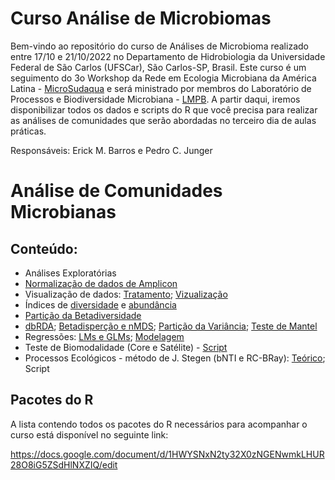 Curso Análise de Microbiomas
============

Bem-vindo ao repositório do curso de Análises de Microbioma realizado entre 17/10 e 21/10/2022 no Departamento de Hidrobiologia da Universidade Federal de São Carlos (UFSCar), São Carlos-SP, Brasil. Este curso é um seguimento do 3o Workshop da Rede em Ecologia Microbiana da América Latina - [MicroSudaqua](https://microsudaqua.netlify.app/) e será ministrado por membros do Laboratório de Processos e Biodiversidade Microbiana - [LMPB](http://www.lmpb.ufscar.br/). A partir daqui, iremos disponibilizar todos os dados e scripts do R que você precisa para realizar as análises de comunidades que serão abordadas no terceiro dia de aulas práticas.

Responsáveis: Erick M. Barros e Pedro C. Junger

# Análise de Comunidades Microbianas

## Conteúdo:

- Análises Exploratórias
- [Normalização de dados de Amplicon](https://github.com/LMPB/curso_sudaqua/blob/main/Scripts/rarefaction%2Bcutoff.R)
- Visualização de dados: [Tratamento](https://github.com/LMPB/curso_sudaqua/blob/main/Slides/aula_data_management.pptx); [Vizualização](https://github.com/LMPB/curso_sudaqua/blob/main/Slides/aula_ggplot2.pptx)
- Índices de [diversidade](https://github.com/LMPB/curso_sudaqua/blob/main/Scripts/biodiversity_indexes.R) e [abundância](https://github.com/LMPB/curso_sudaqua/blob/main/Scripts/abundance_time.R)
- [Partição da Betadiversidade](https://github.com/LMPB/curso_sudaqua/blob/main/Scripts/beta_partition.R)
- [dbRDA](https://github.com/LMPB/curso_sudaqua/blob/main/Scripts/dbrda.R); [Betadisperção e nMDS](https://github.com/LMPB/curso_sudaqua/blob/main/Scripts/permutest%2BnMDS.R); [Partição da Variância](https://github.com/LMPB/curso_sudaqua/blob/main/Scripts/variation_partitioning.R); [Teste de Mantel](https://github.com/LMPB/curso_sudaqua/blob/main/Scripts/mantel.R)
- Regressões: [LMs e GLMs](https://github.com/LMPB/curso_sudaqua/blob/main/Scripts/LMs_GLMs.R); [Modelagem](https://github.com/LMPB/curso_sudaqua/blob/main/Scripts/00_Dsquare_GLM.R)
- Teste de Biomodalidade (Core e Satélite) - [Script](https://github.com/LMPB/curso_sudaqua/blob/main/Scripts/bimodality.R)
- Processos Ecológicos - método de J. Stegen (bNTI e RC-BRay): [Teórico](https://github.com/LMPB/curso_sudaqua/blob/main/Slides/vellend_curso_microbioma.pptx); Script

## Pacotes do R

A lista contendo todos os pacotes do R necessários para acompanhar o curso está disponível no seguinte link:

https://docs.google.com/document/d/1HWYSNxN2ty32X0zNGENwmkLHUR28O8iG5ZSdHlNXZIQ/edit

